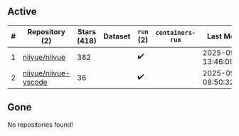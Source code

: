 ## Active
| # | Repository (2) | Stars (418) | Dataset | `run` (2) | `containers-run` | Last Modified |
| --- | --- | --- | --- | --- | --- | --- |
| 1 | [niivue/niivue](https://github.com/niivue/niivue) | 382 |  | :heavy_check_mark: |  | 2025-09-24 13:46:09+00:00 |
| 2 | [niivue/niivue-vscode](https://github.com/niivue/niivue-vscode) | 36 |  | :heavy_check_mark: |  | 2025-09-01 08:50:32+00:00 |

## Gone
No repositories found!
